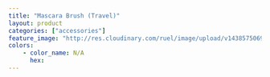 ```yaml
---
title: "Mascara Brush (Travel)"
layout: product
categories: ["accessories"]
feature_image: "http://res.cloudinary.com/ruel/image/upload/v1438575069/fs/mascaraBrush(travel).jpg"
colors:
    - color_name: N/A
      hex: 
---
```

